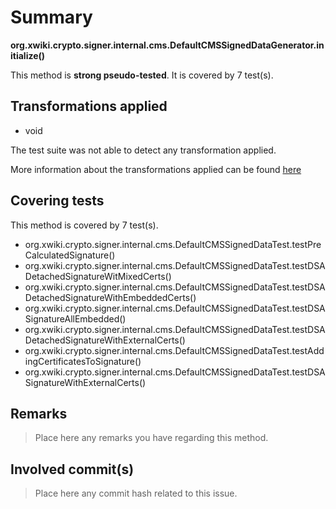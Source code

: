 # Summary
**org.xwiki.crypto.signer.internal.cms.DefaultCMSSignedDataGenerator.initialize()**

This method is **strong pseudo-tested**.
It is covered by 7 test(s). 


## Transformations applied

- void


The test suite was not able to detect any transformation applied.

More information about the transformations applied can be found [here](https://github.com/STAMP-project/pitest-descartes)

## Covering tests
This method is covered by 7 test(s).
* org.xwiki.crypto.signer.internal.cms.DefaultCMSSignedDataTest.testPreCalculatedSignature()
* org.xwiki.crypto.signer.internal.cms.DefaultCMSSignedDataTest.testDSADetachedSignatureWitMixedCerts()
* org.xwiki.crypto.signer.internal.cms.DefaultCMSSignedDataTest.testDSADetachedSignatureWithEmbeddedCerts()
* org.xwiki.crypto.signer.internal.cms.DefaultCMSSignedDataTest.testDSASignatureAllEmbedded()
* org.xwiki.crypto.signer.internal.cms.DefaultCMSSignedDataTest.testDSADetachedSignatureWithExternalCerts()
* org.xwiki.crypto.signer.internal.cms.DefaultCMSSignedDataTest.testAddingCertificatesToSignature()
* org.xwiki.crypto.signer.internal.cms.DefaultCMSSignedDataTest.testDSASignatureWithExternalCerts()


## Remarks
> Place here any remarks you have regarding this method.

## Involved commit(s)

> Place here any commit hash related to this issue.
